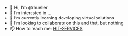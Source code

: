 - 👋 Hi, I’m @rhueller
- 👀 I’m interested in ...
- 🌱 I’m currently learning developing virtual solutions
- 💞️ I’m looking to collaborate on this and that, but nothing
- 📫 How to reach me: [HIT-SERVICES](https://hit-services.de/impressum/)

<!---
rhueller/rhueller is a ✨ special ✨ repository because its `README.md` (this file) appears on your GitHub profile.
You can click the Preview link to take a look at your changes.
--->
